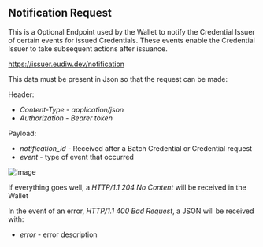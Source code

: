 ## Notification Request

This is a Optional Endpoint used by the Wallet to notify the Credential Issuer of certain events for issued Credentials. These events enable the Credential Issuer to take subsequent actions after issuance. 

<https://issuer.eudiw.dev/notification>

This data must be present in Json so that the request can be made:

Header:

+ *Content-Type* - *application/json*
+ *Authorization* - *Bearer token*
  
Payload:

+ *notification_id* - Received after a Batch Credential or Credential request
+ *event* - type of event that occurred

![image](https://github.com/devisefutures/eudiw-issuer/assets/61158161/9f3228f6-39f0-4de0-ba5b-abe78c97e353)

If everything goes well, a *HTTP/1.1 204 No Content* will be received in the Wallet

In the event of an error, *HTTP/1.1 400 Bad Request*, a JSON will be received with:

+ *error* - error description

